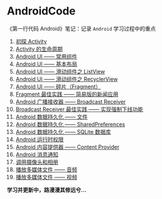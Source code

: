 # AndroidCode

《第一行代码 Android》笔记：记录 `Android` 学习过程中的重点

1. [初探 Activity](https://github.com/mnichangxin/AndroidCode/tree/master/ActivityTest)
2. [Activity 的生命周期](https://github.com/mnichangxin/AndroidCode/tree/master/ActivityLifeCycleTest)
3. [Android UI —— 常用组件](https://github.com/mnichangxin/AndroidCode/tree/master/UIWidgetTest)
4. [Android UI —— 基本布局](https://github.com/mnichangxin/AndroidCode/tree/master/UILayoutTest)
5. [Android UI —— 滑动组件之 ListView](https://github.com/mnichangxin/AndroidCode/tree/master/ListViewTest)
6. [Android UI —— 滑动组件之 RecyclerView](https://github.com/mnichangxin/AndroidCode/tree/master/RecyclerViewTest)
7. [Android UI —— 碎片（Fragment）](https://github.com/mnichangxin/AndroidCode/tree/master/FragmentTest)
8. [Fragment 最佳实践 —— 简易版的新闻应用](https://github.com/mnichangxin/AndroidCode/tree/master/FragmentBestPractice)
9. [Android 广播接收器 —— Broadcast Receiver](https://github.com/mnichangxin/AndroidCode/tree/master/BroadcastTest)
10. [Broadcast Receiver 最佳实践 —— 实现强制下线功能](https://github.com/mnichangxin/AndroidCode/tree/master/BroadcastBestPractice)
11. [Android 数据持久化 —— 文件](https://github.com/mnichangxin/AndroidCode/tree/master/FilePersistenceTest)
12. [Android 数据持久化 —— SharedPreferences](https://github.com/mnichangxin/AndroidCode/tree/master/SharedPreferencesTest)
13. [Android 数据持久化 —— SQLite 数据库](https://github.com/mnichangxin/AndroidCode/tree/master/DatabaseTest)
14. [Android 运行时权限](https://github.com/mnichangxin/AndroidCode/tree/master/RuntimePermissionTest)
15. [Android 内容提供器 —— Content Provider](https://github.com/mnichangxin/AndroidCode/tree/master/ProviderTest)
16. [Android 消息通知](https://github.com/mnichangxin/AndroidCode/tree/master/NotificationTest)
17. [调用摄像头和相册](https://github.com/mnichangxin/AndroidCode/tree/master/CameraAlbumTest)
18. [播放多媒体文件 —— 音频](https://github.com/mnichangxin/AndroidCode/tree/master/PlayAudioTest)
19. [播放多媒体文件 —— 视频](https://github.com/mnichangxin/AndroidCode/tree/master/PlayVideoTest)

**学习并更新中，路漫漫其修远兮...**
